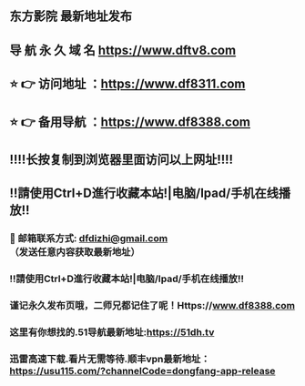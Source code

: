 ## 东方影院 最新地址发布 
## 导 航 永 久 域 名 https://www.dftv8.com
## ⭐️ 👉 访问地址 ：https://www.df8311.com
## ⭐️ 👉 备用导航 ：https://www.df8388.com
## ‼️‼️长按复制到浏览器里面访问以上网址‼️‼️ 
## ‼️請使用Ctrl+D進行收藏本站!|电脑/Ipad/手机在线播放‼️  
### 📧 邮箱联系方式: dfdizhi@gmail.com （发送任意内容获取最新地址）
### ‼️請使用Ctrl+D進行收藏本站!|电脑/Ipad/手机在线播放‼️ 
### 谨记永久发布页哦，二师兄都记住了呢！Https://www.df8388.com
### 这里有你想找的.51导航最新地址:https://51dh.tv
### 迅雷高速下载.看片无需等待.顺丰vpn最新地址：https://usu115.com/?channelCode=dongfang-app-release
